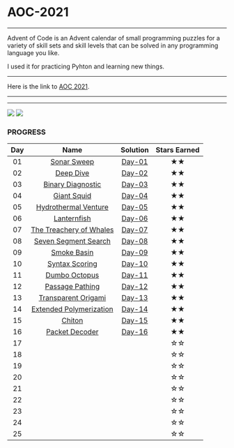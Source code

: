 # AOC-2021
---
Advent of Code is an Advent calendar of small programming puzzles for a variety of skill sets and skill levels that can be solved in any programming language you like.

I used it for practicing Pyhton and learning new things.
___
Here is the link to [AOC 2021](https://adventofcode.com/2021/about).
___
___

![](https://img.shields.io/badge/day%20📅-16-blue)
![](https://img.shields.io/badge/stars%20⭐-32-yellow)
### PROGRESS

| Day | Name | Solution | Stars Earned |
| :------: | :-------------------: | :--------------: | :--------------: |
| 01 | [Sonar Sweep](https://adventofcode.com/2021/day/1) | [Day-01](Day-01) | ★★ |
| 02 | [Deep Dive](https://adventofcode.com/2021/day/2) | [Day-02](Day-02) | ★★ |
| 03 | [Binary Diagnostic](https://adventofcode.com/2021/day/3) | [Day-03](Day-03) | ★★ |
| 04 | [Giant Squid](https://adventofcode.com/2021/day/4) | [Day-04](Day-04) | ★★ |
| 05 | [Hydrothermal Venture](https://adventofcode.com/2021/day/5) | [Day-05](Day-05) | ★★ |
| 06 | [Lanternfish](https://adventofcode.com/2021/day/6) | [Day-06](Day-06) | ★★ |
| 07 | [The Treachery of Whales](https://adventofcode.com/2021/day/7) | [Day-07](Day-07) | ★★ |
| 08 | [Seven Segment Search](https://adventofcode.com/2021/day/8) | [Day-08](Day-08) | ★★ |
| 09 | [Smoke Basin](https://adventofcode.com/2021/day/9) | [Day-09](Day-09) | ★★ |
| 10 | [Syntax Scoring](https://adventofcode.com/2021/day/10) | [Day-10](Day-10) | ★★ |
| 11 | [Dumbo Octopus](https://adventofcode.com/2021/day/11) | [Day-11](Day-11) | ★★ |
| 12 | [Passage Pathing](https://adventofcode.com/2021/day/12) | [Day-12](Day-12) | ★★ |
| 13 | [Transparent Origami](https://adventofcode.com/2021/day/13) | [Day-13](Day-13) | ★★ |
| 14 | [Extended Polymerization](https://adventofcode.com/2021/day/14) | [Day-14](Day-14) | ★★ |
| 15 | [Chiton](https://adventofcode.com/2021/day/15) | [Day-15](Day-15) | ★★ |
| 16 | [Packet Decoder](https://adventofcode.com/2021/day/16) | [Day-16](Day-16) | ★★ |
| 17 |  |  | ☆☆ |
| 18 |  |  | ☆☆ |
| 19 |  |  | ☆☆ |
| 20 |  |  | ☆☆ |
| 21 |  |  | ☆☆ |
| 22 |  |  | ☆☆ |
| 23 |  |  | ☆☆ |
| 24 |  |  | ☆☆ |
| 25 |  |  | ☆☆ |
